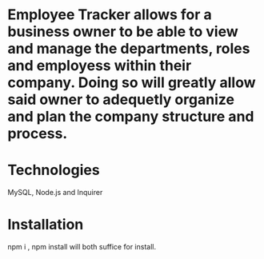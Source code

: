 # Employee Tracker allows for a business owner to be able to view and manage the departments, roles and employess within their company. Doing so will greatly allow said owner to adequetly organize and plan the company structure and process.

# Technologies
MySQL, Node.js and Inquirer

# Installation
npm i , npm install will both suffice for install.
